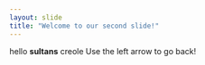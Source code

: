 ```yaml
---
layout: slide
title: "Welcome to our second slide!"
---
```

hello **sultans** creole
Use the left arrow to go back!
